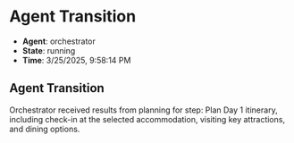# Agent Transition

- **Agent**: orchestrator
- **State**: running
- **Time**: 3/25/2025, 9:58:14 PM

## Agent Transition

Orchestrator received results from planning for step: Plan Day 1 itinerary, including check-in at the selected accommodation, visiting key attractions, and dining options.

